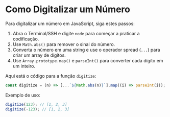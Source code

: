 # Como Digitalizar um Número

Para digitalizar um número em JavaScript, siga estes passos:

1.  Abra o Terminal/SSH e digite `node` para começar a praticar a codificação.
2.  Use `Math.abs()` para remover o sinal do número.
3.  Converta o número em uma string e use o operador spread (`...`) para criar um array de dígitos.
4.  Use `Array.prototype.map()` e `parseInt()` para converter cada dígito em um inteiro.

Aqui está o código para a função `digitize`:

```js
const digitize = (n) => [...`${Math.abs(n)}`].map((i) => parseInt(i));
```

Exemplo de uso:

```js
digitize(123); // [1, 2, 3]
digitize(-123); // [1, 2, 3]
```
